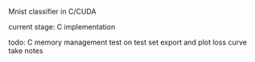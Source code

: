 Mnist classifier in C/CUDA

current stage: C implementation

todo:
  C memory management
  test on test set
  export and plot loss curve
  take notes
